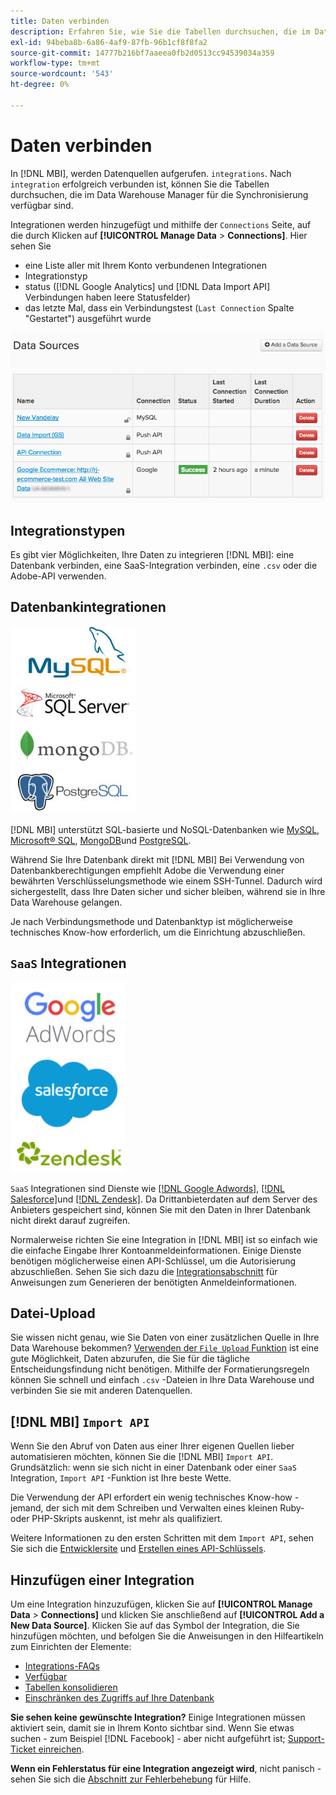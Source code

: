 ```yaml
---
title: Daten verbinden
description: Erfahren Sie, wie Sie die Tabellen durchsuchen, die im Data Warehouse Manager für die Synchronisierung verfügbar sind.
exl-id: 94beba8b-6a86-4af9-87fb-96b1cf8f8fa2
source-git-commit: 14777b216bf7aaeea0fb2d0513cc94539034a359
workflow-type: tm+mt
source-wordcount: '543'
ht-degree: 0%

---
```


# Daten verbinden

In [!DNL MBI], werden Datenquellen aufgerufen. `integrations`. Nach `integration` erfolgreich verbunden ist, können Sie die Tabellen durchsuchen, die im Data Warehouse Manager für die Synchronisierung verfügbar sind.

Integrationen werden hinzugefügt und mithilfe der `Connections` Seite, auf die durch Klicken auf **[!UICONTROL Manage Data** > **Connections]**. Hier sehen Sie
* eine Liste aller mit Ihrem Konto verbundenen Integrationen
* Integrationstyp
* status ([!DNL Google Analytics] und [!DNL Data Import API] Verbindungen haben leere Statusfelder)
* das letzte Mal, dass ein Verbindungstest (`Last Connection` Spalte &quot;Gestartet&quot;) ausgeführt wurde

![data\_sources\_table.png](../../../assets/Data_Sources_Table.png)

## Integrationstypen

Es gibt vier Möglichkeiten, Ihre Daten zu integrieren [!DNL MBI]: eine Datenbank verbinden, eine SaaS-Integration verbinden, eine `.csv` oder die Adobe-API verwenden.

## Datenbankintegrationen

![Database\_icons.jpg](../../../assets/Database_icons.jpg)

[!DNL MBI] unterstützt SQL-basierte und NoSQL-Datenbanken wie [MySQL](../../importing-data/integrations/mysql-via-ssh-tunnel.md), [Microsoft® SQL](../integrations/microsoft-sql-server.md), [MongoDB](../integrations/mongodb-via-ssh-tunnel.md)und [PostgreSQL](../integrations/postgresql.md).

Während Sie Ihre Datenbank direkt mit [!DNL MBI] Bei Verwendung von Datenbankberechtigungen empfiehlt Adobe die Verwendung einer bewährten Verschlüsselungsmethode wie einem SSH-Tunnel. Dadurch wird sichergestellt, dass Ihre Daten sicher und sicher bleiben, während sie in Ihre Data Warehouse gelangen.

Je nach Verbindungsmethode und Datenbanktyp ist möglicherweise technisches Know-how erforderlich, um die Einrichtung abzuschließen.

## `SaaS` Integrationen

![](../../../assets/SaaS_icons.jpg)

`SaaS` Integrationen sind Dienste wie [[!DNL Google Adwords]](../integrations/google-adwords.md), [[!DNL Salesforce]](../integrations/salesforce.md)und [[!DNL Zendesk]](../integrations/zendesk.md). Da Drittanbieterdaten auf dem Server des Anbieters gespeichert sind, können Sie mit den Daten in Ihrer Datenbank nicht direkt darauf zugreifen.

Normalerweise richten Sie eine Integration in [!DNL MBI] ist so einfach wie die einfache Eingabe Ihrer Kontoanmeldeinformationen. Einige Dienste benötigen möglicherweise einen API-Schlüssel, um die Autorisierung abzuschließen. Sehen Sie sich dazu die [Integrationsabschnitt](../integrations/integrations.md) für Anweisungen zum Generieren der benötigten Anmeldeinformationen.

## Datei-Upload

Sie wissen nicht genau, wie Sie Daten von einer zusätzlichen Quelle in Ihre Data Warehouse bekommen? [Verwenden der `File Upload` Funktion](../connecting-data/using-file-uploader.md) ist eine gute Möglichkeit, Daten abzurufen, die Sie für die tägliche Entscheidungsfindung nicht benötigen. Mithilfe der Formatierungsregeln können Sie schnell und einfach `.csv` -Dateien in Ihre Data Warehouse und verbinden Sie sie mit anderen Datenquellen.

## [!DNL MBI] `Import API`

Wenn Sie den Abruf von Daten aus einer Ihrer eigenen Quellen lieber automatisieren möchten, können Sie die [!DNL MBI] `Import API`. Grundsätzlich: wenn sie sich nicht in einer Datenbank oder einer `SaaS` Integration, `Import API` -Funktion ist Ihre beste Wette.

Die Verwendung der API erfordert ein wenig technisches Know-how - jemand, der sich mit dem Schreiben und Verwalten eines kleinen Ruby- oder PHP-Skripts auskennt, ist mehr als qualifiziert.

Weitere Informationen zu den ersten Schritten mit dem `Import API`, sehen Sie sich die [Entwicklersite](https://developer.adobe.com/commerce/services/reporting/) und [Erstellen eines API-Schlüssels](https://developer.adobe.com/commerce/services/reporting/import-api/).

## Hinzufügen einer Integration

Um eine Integration hinzuzufügen, klicken Sie auf **[!UICONTROL Manage Data** > **Connections]** und klicken Sie anschließend auf **[!UICONTROL Add a New Data Source]**. Klicken Sie auf das Symbol der Integration, die Sie hinzufügen möchten, und befolgen Sie die Anweisungen in den Hilfeartikeln zum Einrichten der Elemente:

* [Integrations-FAQs](https://support.magento.com/hc/en-us/sections/360003161871-Integration-FAQ)
* [Verfügbar ](../integrations/integrations.md)
* [Tabellen konsolidieren](../../../best-practices/consolidating-your-tables.md)
* [Einschränken des Zugriffs auf Ihre Datenbank](../../../administrator/account-management/restrict-db-access.md)

**Sie sehen keine gewünschte Integration?** Einige Integrationen müssen aktiviert sein, damit sie in Ihrem Konto sichtbar sind. Wenn Sie etwas suchen - zum Beispiel [!DNL Facebook] - aber nicht aufgeführt ist; [Support-Ticket einreichen](https://experienceleague.adobe.com/docs/commerce-knowledge-base/kb/troubleshooting/miscellaneous/mbi-service-policies.html?lang=en).

**Wenn ein Fehlerstatus für eine Integration angezeigt wird**, nicht panisch - sehen Sie sich die [Abschnitt zur Fehlerbehebung](https://support.magento.com/hc/en-us/sections/360003078151) für Hilfe.
